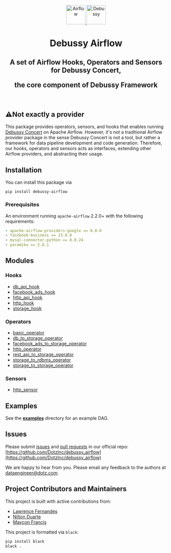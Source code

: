 <p align="center">
  <a href="https://www.airflow.apache.org">
    <img alt="Airflow" src="https://cwiki.apache.org/confluence/download/attachments/145723561/airflow_transparent.png?api=v2" width="60" />
    <img alt="Debussy" src="https://github.com/DotzInc/debussy_concert/raw/master/docs/images/debussy_logo.png" width="60" />
  </a>
</p>
<h1 align="center">
  Debussy Airflow
</h1>
  <h2 align="center">
  A set of Airflow Hooks, Operators and Sensors for Debussy Concert,
  <p>the core component of Debussy Framework
</h3>
<br/>

## ⚠️Not exactly a provider

This package provides operators, sensors, and hooks that enables running [Debussy Concert](https://github.com/DotzInc/debussy_concert) on Apache Airflow. However, it's not a traditional Airflow provider package in the sense Debussy Concert is not a tool, but rather a framework for data pipeline development and code generation. Therefore, our hooks, operators and sensors acts as interfaces, extending other Airflow providers, and abstracting their usage.

## Installation

You can install this package via

```
pip install debussy-airflow
```

### Prerequisites

An environment running `apache-airflow` 2.2.0+ with the following requirements:

```yaml
- apache-airflow-providers-google == 8.0.0
- facebook-business == 13.0.0
- mysql-connector-python == 8.0.24
- paramiko == 2.8.1
```

## Modules

### Hooks
- [db_api_hook](https://github.com/DotzInc/debussy_airflow/blob/main/debussy_airflow/hooks/db_api_hook.py)
- [facebook_ads_hook](https://github.com/DotzInc/debussy_airflow/blob/main/debussy_airflow/hooks/facebook_ads_hook.py)
- [http_api_hook](https://github.com/DotzInc/debussy_airflow/blob/main/debussy_airflow/hooks/http_api_hook.py)
- [http_hook](https://github.com/DotzInc/debussy_airflow/blob/main/debussy_airflow/hooks/http_hook.py)
- [storage_hook](https://github.com/DotzInc/debussy_airflow/blob/main/debussy_airflow/hooks/storage_hook.py)

### Operators
- [basic_operator](https://github.com/DotzInc/debussy_airflow/blob/main/debussy_airflow/operators/basic_operator.py)
- [db_to_storage_operator](https://github.com/DotzInc/debussy_airflow/blob/main/debussy_airflow/operators/db_to_storage_operator.py)
- [facebook_ads_to_storage_operator](https://github.com/DotzInc/debussy_airflow/blob/main/debussy_airflow/operators/facebook_ads_to_storage_operator.py)
- [http_operator](https://github.com/DotzInc/debussy_airflow/blob/main/debussy_airflow/operators/http_operator.py)
- [rest_api_to_storage_operator](https://github.com/DotzInc/debussy_airflow/blob/main/debussy_airflow/operators/rest_api_to_storage_operator.py)
- [storage_to_rdbms_operator](https://github.com/DotzInc/debussy_airflow/blob/main/debussy_airflow/operators/storage_to_rdbms_operator.py)
- [storage_to_storage_operator](https://github.com/DotzInc/debussy_airflow/blob/main/debussy_airflow/operators/storage_to_storage_operator.py)

### Sensors
- [http_sensor](https://github.com/DotzInc/debussy_airflow/blob/main/debussy_airflow/sensors/http_sensor.py)

## Examples

See the [**examples**](https://github.com/DotzInc/debussy_airflow/tree/main/tests/example_dags) directory for an example DAG.

## Issues

Please submit [issues](https://github.com/DotzInc/debussy_airflow/issues) and [pull requests](https://github.com/DotzInc/debussy_airflow/pulls) in our official repo:
[https://github.com/DotzInc/debussy_airflow](https://github.com/DotzInc/debussy_airflow)

We are happy to hear from you. Please email any feedback to the authors at [dataengineer@dotz.com](mailto:dataengineer@dotz.com).

## Project Contributors and Maintainers

This project is built with active contributions from:

- [Lawrence Fernandes](https://github.com/lawrencestfs)
- [Nilton Duarte](https://github.com/NiltonDuarte)
- [Maycon Francis](https://github.com/mayconcad)

This project is formatted via `black`:

```bash
pip install black
black .
```
